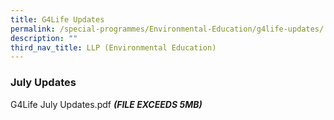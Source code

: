 ```yaml
---
title: G4Life Updates
permalink: /special-programmes/Environmental-Education/g4life-updates/
description: ""
third_nav_title: LLP (Environmental Education)
---
```



### **July Updates**

G4Life July Updates.pdf ***(FILE EXCEEDS 5MB)***